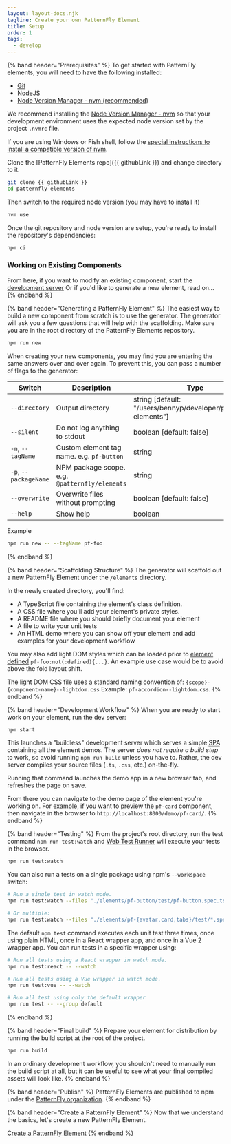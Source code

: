 ```yaml
---
layout: layout-docs.njk
tagline: Create your own PatternFly Element
title: Setup
order: 1
tags:
  - develop
---
```


{% band header="Prerequisites" %}
  To get started with PatternFly elements, you will need to have the following installed: 
  
  - [Git](https://git-scm.com/) 
  - [NodeJS](https://nodejs.org/)
  - [Node Version Manager - nvm (recommended)](https://github.com/nvm-sh/nvm)

  We recommend installing the [Node Version Manager - nvm](https://github.com/nvm-sh/nvm) so that your development environment uses the expected node version set by the project `.nvmrc` file.

  If you are using Windows or Fish shell, follow the [special instructions to install a compatible version of nvm](https://github.com/nvm-sh/nvm#important-notes).

  Clone the [PatternFly Elements repo]({{ githubLink }}) and change directory to it.

  ```bash
  git clone {{ githubLink }}
  cd patternfly-elements
  ```

  Then switch to the required node version (you may have to install it)

  ```bash
  nvm use
  ```

  Once the git repository and node version are setup, you're ready to install the repository's dependencies:

  ```bash
  npm ci
  ```

  ### Working on Existing Components

  From here, if you want to modify an existing component, start the [development server](#development-workflow)
  Or if you'd like to generate a new element, read on...
{% endband %}

{% band header="Generating a PatternFly Element" %}
  The easiest way to build a new component from scratch is to use the generator.
  The generator will ask you a few questions that will help with the scaffolding.
  Make sure you are in the root directory of the PatternFly Elements repository.

  ```bash
  npm run new
  ```

  When creating your new components, you may find you are entering the same answers over and over again.
  To prevent this, you can pass a number of flags to the generator:

| Switch                | Description                                | Type                                                            |
| --------------------- | ------------------------------------------ | --------------------------------------------------------------- |
| `--directory`         | Output directory                           | string [default: "/users/bennyp/developer/patternfly-elements"] |
| `--silent`            | Do not log anything to stdout              | boolean [default: false]                                        |
| `-n`, `--tagName`     | Custom element tag name. e.g. `pf-button`  | string                                                          |
| `-p`, `--packageName` | NPM package scope. e.g. `@patternfly/elements`| string                                                   |
| `--overwrite`         | Overwrite files without prompting          | boolean [default: false]                                        |
| `--help`              | Show help                                  | boolean                                                         |

Example
```bash
npm run new -- --tagName pf-foo
```


{% endband %}

{% band header="Scaffolding Structure" %}
  The generator will scaffold out a new PatternFly Element under the `/elements` directory.

  In the newly created directory, you'll find:

  - A TypeScript file containing the element's class definition.
  - A CSS file where you'll add your element's private styles.
  - A README file where you should briefly document your element
  - A file to write your unit tests
  - An HTML demo where you can show off your element and add examples for your development workflow

  You may also add light DOM styles which can be loaded prior to [element defined](https://developer.mozilla.org/en-US/docs/Web/CSS/:defined) `pf-foo:not(:defined){...}`. An example use case would be to avoid above the fold layout shift.  

  The light DOM CSS file uses a standard naming convention of: 
  `{scope}-{component-name}--lightdom.css` 
  Example: `pf-accordion--lightdom.css`.
{% endband %}

<a id="compile-watch-and-preview"></a>

{% band header="Development Workflow" %}
  When you are ready to start work on your element, run the dev server:

  ```bash
  npm start
  ```

  This launches a "buildless" development server which serves a simple <abbr title="single page app">SPA</abbr> containing all the element demos.
  The server _does not require a build step_ to work, so avoid running `npm run build` unless you have to.
  Rather, the dev server compiles your source files (`.ts`, `.css`, etc.) 
  on-the-fly.

  Running that command launches the demo app in a new browser tab, and refreshes the page on save.

  From there you can navigate to the demo page of the element you're working on.
  For example, if you want to preview the `pf-card` component, then navigate in the browser to `http://localhost:8000/demo/pf-card/`.
{% endband %}

{% band header="Testing" %}
  From the project's root directory, run the test command `npm run test:watch` and
  [Web Test Runner](https://modern-web.dev/docs/test-runner/overview/) will execute your tests in the browser.

  ```bash
  npm run test:watch
  ```

  You can also run a tests on a single package using npm's `--workspace` switch:

  ```bash
  # Run a single test in watch mode.
  npm run test:watch --files "./elements/pf-button/test/pf-button.spec.ts"

  # Or multiple:
  npm run test:watch --files "./elements/pf-{avatar,card,tabs}/test/*.spec.ts"
  ```

  The default `npm test` command executes each unit test three times, once using plain HTML, once in a React wrapper app, and once in a Vue 2 wrapper app.
  You can run tests in a specific wrapper using:

  ```bash
  # Run all tests using a React wrapper in watch mode.
  npm run test:react -- --watch

  # Run all tests using a Vue wrapper in watch mode.
  npm run test:vue -- --watch

  # Run all test using only the default wrapper
  npm run test -- --group default
  ```
{% endband %}

{% band header="Final build" %}
  Prepare your element for distribution by running the build script at the root of the project.

  ```bash
  npm run build
  ```

  In an ordinary development workflow, you shouldn't need to manually run the build script at all, but it can be useful to see what your final compiled assets will look like.
{% endband %}

{% band header="Publish" %}
  PatternFly Elements are published to npm under the [PatternFly organization](https://www.npmjs.com/org/patternfly).
{% endband %}

{% band header="Create a PatternFly Element" %}
  Now that we understand the basics, let's create a new PatternFly Element.

  <a class="cta" href="{{ '/docs/develop/create' | url }}">Create a PatternFly Element</a>
{% endband %}
